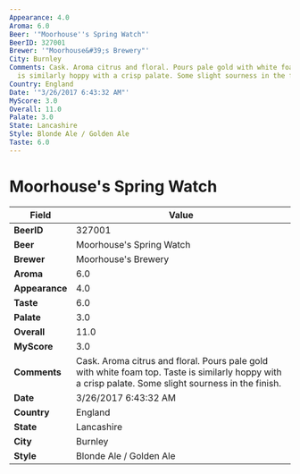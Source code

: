```yaml
---
Appearance: 4.0
Aroma: 6.0
Beer: '"Moorhouse''s Spring Watch"'
BeerID: 327001
Brewer: '"Moorhouse&#39;s Brewery"'
City: Burnley
Comments: Cask. Aroma citrus and floral. Pours pale gold with white foam top. Taste
  is similarly hoppy with a crisp palate. Some slight sourness in the finish.
Country: England
Date: '"3/26/2017 6:43:32 AM"'
MyScore: 3.0
Overall: 11.0
Palate: 3.0
State: Lancashire
Style: Blonde Ale / Golden Ale
Taste: 6.0
---
```


# Moorhouse's Spring Watch

| Field         | Value |
|---------------|-------|
| **BeerID** | 327001 |
| **Beer** | Moorhouse's Spring Watch |
| **Brewer** | Moorhouse&#39;s Brewery |
| **Aroma** | 6.0 |
| **Appearance** | 4.0 |
| **Taste** | 6.0 |
| **Palate** | 3.0 |
| **Overall** | 11.0 |
| **MyScore** | 3.0 |
| **Comments** | Cask. Aroma citrus and floral. Pours pale gold with white foam top. Taste is similarly hoppy with a crisp palate. Some slight sourness in the finish. |
| **Date** | 3/26/2017 6:43:32 AM |
| **Country** | England |
| **State** | Lancashire |
| **City** | Burnley |
| **Style** | Blonde Ale / Golden Ale |
